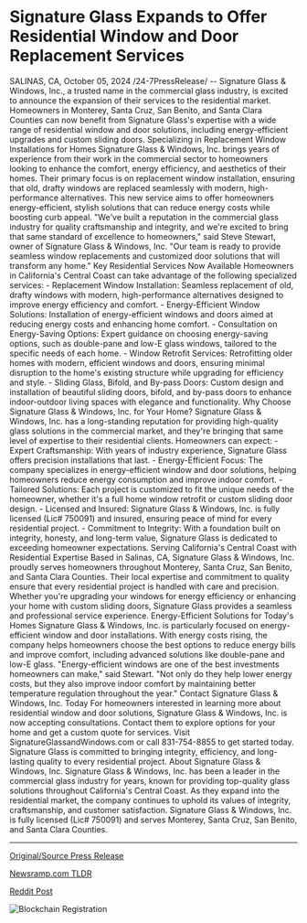 # Signature Glass Expands to Offer Residential Window and Door Replacement Services

SALINAS, CA, October 05, 2024 /24-7PressRelease/ -- Signature Glass & Windows, Inc., a trusted name in the commercial glass industry, is excited to announce the expansion of their services to the residential market. Homeowners in Monterey, Santa Cruz, San Benito, and Santa Clara Counties can now benefit from Signature Glass's expertise with a wide range of residential window and door solutions, including energy-efficient upgrades and custom sliding doors.  Specializing in Replacement Window Installations for Homes  Signature Glass & Windows, Inc. brings years of experience from their work in the commercial sector to homeowners looking to enhance the comfort, energy efficiency, and aesthetics of their homes. Their primary focus is on replacement window installation, ensuring that old, drafty windows are replaced seamlessly with modern, high-performance alternatives. This new service aims to offer homeowners energy-efficient, stylish solutions that can reduce energy costs while boosting curb appeal.  "We've built a reputation in the commercial glass industry for quality craftsmanship and integrity, and we're excited to bring that same standard of excellence to homeowners," said Steve Stewart, owner of Signature Glass & Windows, Inc. "Our team is ready to provide seamless window replacements and customized door solutions that will transform any home."  Key Residential Services Now Available  Homeowners in California's Central Coast can take advantage of the following specialized services:  - Replacement Window Installation: Seamless replacement of old, drafty windows with modern, high-performance alternatives designed to improve energy efficiency and comfort.  - Energy-Efficient Window Solutions: Installation of energy-efficient windows and doors aimed at reducing energy costs and enhancing home comfort.  - Consultation on Energy-Saving Options: Expert guidance on choosing energy-saving options, such as double-pane and low-E glass windows, tailored to the specific needs of each home.  - Window Retrofit Services: Retrofitting older homes with modern, efficient windows and doors, ensuring minimal disruption to the home's existing structure while upgrading for efficiency and style.  - Sliding Glass, Bifold, and By-pass Doors: Custom design and installation of beautiful sliding doors, bifold, and by-pass doors to enhance indoor-outdoor living spaces with elegance and functionality.  Why Choose Signature Glass & Windows, Inc. for Your Home?  Signature Glass & Windows, Inc. has a long-standing reputation for providing high-quality glass solutions in the commercial market, and they're bringing that same level of expertise to their residential clients.   Homeowners can expect:  - Expert Craftsmanship: With years of industry experience, Signature Glass offers precision installations that last.  - Energy-Efficient Focus: The company specializes in energy-efficient window and door solutions, helping homeowners reduce energy consumption and improve indoor comfort.  - Tailored Solutions: Each project is customized to fit the unique needs of the homeowner, whether it's a full home window retrofit or custom sliding door design.  - Licensed and Insured: Signature Glass & Windows, Inc. is fully licensed (Lic# 750091) and insured, ensuring peace of mind for every residential project.  - Commitment to Integrity: With a foundation built on integrity, honesty, and long-term value,  Signature Glass is dedicated to exceeding homeowner expectations.  Serving California's Central Coast with Residential Expertise  Based in Salinas, CA, Signature Glass & Windows, Inc. proudly serves homeowners throughout Monterey, Santa Cruz, San Benito, and Santa Clara Counties. Their local expertise and commitment to quality ensure that every residential project is handled with care and precision. Whether you're upgrading your windows for energy efficiency or enhancing your home with custom sliding doors, Signature Glass provides a seamless and professional service experience.  Energy-Efficient Solutions for Today's Homes  Signature Glass & Windows, Inc. is particularly focused on energy-efficient window and door installations. With energy costs rising, the company helps homeowners choose the best options to reduce energy bills and improve comfort, including advanced solutions like double-pane and low-E glass.  "Energy-efficient windows are one of the best investments homeowners can make," said Stewart. "Not only do they help lower energy costs, but they also improve indoor comfort by maintaining better temperature regulation throughout the year."  Contact Signature Glass & Windows, Inc. Today  For homeowners interested in learning more about residential window and door solutions, Signature Glass & Windows, Inc. is now accepting consultations. Contact them to explore options for your home and get a custom quote for services.  Visit SignatureGlassandWindows.com or call 831-754-8855 to get started today. Signature Glass is committed to bringing integrity, efficiency, and long-lasting quality to every residential project.  About Signature Glass & Windows, Inc.  Signature Glass & Windows, Inc. has been a leader in the commercial glass industry for years, known for providing top-quality glass solutions throughout California's Central Coast. As they expand into the residential market, the company continues to uphold its values of integrity, craftsmanship, and customer satisfaction. Signature Glass & Windows, Inc. is fully licensed (Lic# 750091) and serves Monterey, Santa Cruz, San Benito, and Santa Clara Counties. 

---

[Original/Source Press Release](https://www.24-7pressrelease.com/press-release/514986/signature-glass-expands-to-offer-residential-window-and-door-replacement-services)
                    

[Newsramp.com TLDR](https://newsramp.com/curated-news/signature-glass-windows-expands-services-to-residential-market/954de601ae2a1d6bd2392328aa6d8102) 

 



[Reddit Post](https://www.reddit.com/r/RealEstate_NewsRamp/comments/1fwksz9/signature_glass_windows_expands_services_to/) 



![Blockchain Registration](https://cdn.newsramp.app/24-7PressRelease/qrcode/2410/5/kiwiV4Fg.webp)